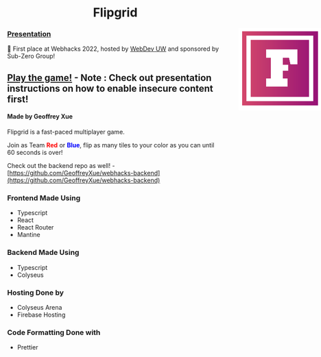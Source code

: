 <div align="center">
<h1><b>Flipgrid</b></h1>
  <img src="./public/logo192.png" style="position:absolute; right:0"></img>
</div>


### [Presentation](https://docs.google.com/presentation/d/1G6qJcMV2SSgjSeOZi6TuSGoqO7umbDXtqPfoY4qPeVE/edit?usp=sharing)
🥇 First place at Webhacks 2022, hosted by [WebDev UW](https://github.com/WebDev-UW) and sponsored by Sub-Zero Group!

## [Play the game!](https://webhacks-c20a6.web.app/) - Note : Check out presentation instructions on how to enable insecure content first!

#### Made by Geoffrey Xue


Flipgrid is a fast-paced multiplayer game.

Join as Team <span style="color:red">**Red**</span> or <span style="color:blue">**Blue**</span>, flip as many tiles to your color as you can until 60 seconds is over!

Check out the backend repo as well! - [https://github.com/GeoffreyXue/webhacks-backend](https://github.com/GeoffreyXue/webhacks-backend)

### Frontend Made Using

-   Typescript
-   React
-   React Router
-   Mantine

### Backend Made Using

-   Typescript
-   Colyseus

### Hosting Done by

-   Colyseus Arena
-   Firebase Hosting

### Code Formatting Done with

-   Prettier
